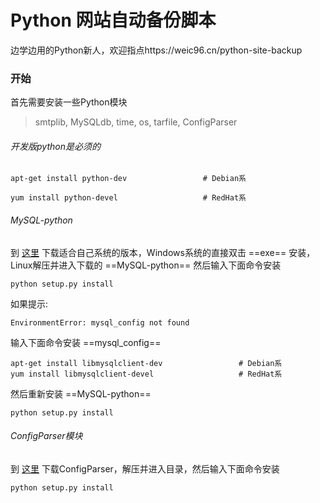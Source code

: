 # Python 网站自动备份脚本

边学边用的Python新人，欢迎指点https://weic96.cn/python-site-backup


### 开始

首先需要安装一些Python模块

> smtplib, MySQLdb, time, os, tarfile, ConfigParser

###### 开发版python是必须的

```
apt-get install python-dev                 # Debian系

yum install python-devel                   # RedHat系
```

<p></p>

###### MySQL-python
到 [这里](https://pypi.python.org/pypi/MySQL-python) 下载适合自己系统的版本，Windows系统的直接双击 ==exe== 安装，Linux解压并进入下载的 ==MySQL-python== 然后输入下面命令安装
```
python setup.py install
```

如果提示:
```
EnvironmentError: mysql_config not found
```

输入下面命令安装 ==mysql_config==
```
apt-get install libmysqlclient-dev                 # Debian系
yum install libmysqlclient-devel                   # RedHat系
```
然后重新安装 ==MySQL-python==

```
python setup.py install
```

<p></p>

###### ConfigParser模块
到 [这里](https://pypi.python.org/pypi/configparser) 下载ConfigParser，解压并进入目录，然后输入下面命令安装
```
python setup.py install
```
